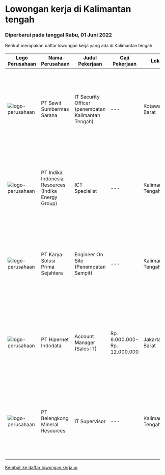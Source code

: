 
  # Lowongan kerja di Kalimantan tengah

  ### Diperbarui pada tanggal Rabu, 01 Juni 2022

  Berikut merupakan daftar lowongan kerja yang ada di Kalimantan tengah

  |Logo Perusahaan | Nama Perusahaan | Judul Pekerjaan | Gaji Pekerjaan | Lokasi | Deskripsi | Tanggal diunggah | Pranala |
  | -------------- | --------------- | --------------- | --------- | --------- | -------------- | ------- | ----------- |
  |![logo-perusahaan](https://image-service-cdn.seek.com.au/b8e646e0eba6bfddcf0e46550221e58c0412528e/ee4dce1061f3f616224767ad58cb2fc751b8d2dc)|PT Sawit Sumbermas Sarana|IT Security Officer (penempatan Kalimantan Tengah)|---|Kotawaringin Barat|Menjaga keamanan layanan IT dan memberikan dukungan teknis serta pemeliharaan sesuai dengan Standar Operasional Prosedur Keamanan IT. Persyaratan:...|Senin, 30 Mei 2022|https://www.jobstreet.co.id/id/job/it-security-officer-penempatan-kalimantan-tengah-3891148?token=0~b6ecad91-87b9-48da-9cf8-f00c1a918bb5&sectionRank=1&jobId=jobstreet-id-job-3891148|
|![logo-perusahaan](https://image-service-cdn.seek.com.au/62d33f4ee7ee42d10b51fa1812f26cb421d9b955/ee4dce1061f3f616224767ad58cb2fc751b8d2dc)|PT Indika Indonesia Resources (Indika Energy Group)|ICT Specialist|---|Kalimantan Tengah|PT Multi Tambangjaya Utama (MUTU), a subsidiaries of PT. Indika Indonesia Resources (member of Indika Energy Group) located in Central Kalimantan, is...|Senin, 30 Mei 2022|https://www.jobstreet.co.id/id/job/ict-specialist-3900938?token=0~b6ecad91-87b9-48da-9cf8-f00c1a918bb5&sectionRank=2&jobId=jobstreet-id-job-3900938|
|![logo-perusahaan](https://image-service-cdn.seek.com.au/bb0f2c313297f2db3d497466b95d7da85644edc0/ee4dce1061f3f616224767ad58cb2fc751b8d2dc)|PT Karya Solusi Prima Sejahtera|Engineer On Site (Penempatan Sampit)|---|Kalimantan Tengah|Kualifikasi: Usia maksimal 28 tahun; Pendidikan minimal D3/S1 jurusan Teknik Telekomunikasi; Memiliki pengalaman minimal 1 tahun pada bidang Network...|Jumat, 27 Mei 2022|https://www.jobstreet.co.id/id/job/engineer-on-site-penempatan-sampit-3886558?token=0~b6ecad91-87b9-48da-9cf8-f00c1a918bb5&sectionRank=3&jobId=jobstreet-id-job-3886558|
|![logo-perusahaan](https://image-service-cdn.seek.com.au/62148b692fdfbf4a4a11c7764913b8f0db15fa3f/ee4dce1061f3f616224767ad58cb2fc751b8d2dc)|PT Hipernet Indodata|Account Manager  (Sales IT)|Rp. 6.000.000-Rp. 12.000.000|Jakarta Barat|Qualification: Age maximum 35 years Minimum Diploma III from any field, preferably from Technology Information, System Information, Computer Science,...|Selasa, 17 Mei 2022|https://www.jobstreet.co.id/id/job/account-manager-sales-it-3885462?token=0~b6ecad91-87b9-48da-9cf8-f00c1a918bb5&sectionRank=4&jobId=jobstreet-id-job-3885462|
|![logo-perusahaan](https://image-service-cdn.seek.com.au/aea2830a6a5ef7b23f5773b025191983b5991cc9/ee4dce1061f3f616224767ad58cb2fc751b8d2dc)|PT Belengkong Mineral Resources|IT Supervisor|---|Kalimantan Tengah|Kualifikasi: Pendidikan minimal S1 Teknik Komputer/Sistem Informasi/Teknik Informatika Usia minimal 32 tahun Pengalaman minimal 3 tahun untuk posisi...|Senin, 09 Mei 2022|https://www.jobstreet.co.id/id/job/it-supervisor-3874642?token=0~b6ecad91-87b9-48da-9cf8-f00c1a918bb5&sectionRank=5&jobId=jobstreet-id-job-3874642|


  [Kembali ke daftar lowongan kerja 🔙](../README.md#daftar-lowongan-kerja)
  